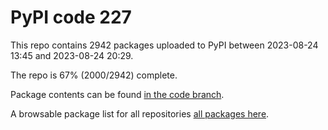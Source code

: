 # PyPI code 227

This repo contains 2942 packages uploaded to PyPI between 
2023-08-24 13:45 and 2023-08-24 20:29.

The repo is 67% (2000/2942) complete.

Package contents can be found [in the code branch](https://github.com/pypi-data/pypi-mirror-227/tree/code/packages).

A browsable package list for all repositories [all packages here](https://pypi-data.github.io/website/repositories/pypi-mirror-227).


